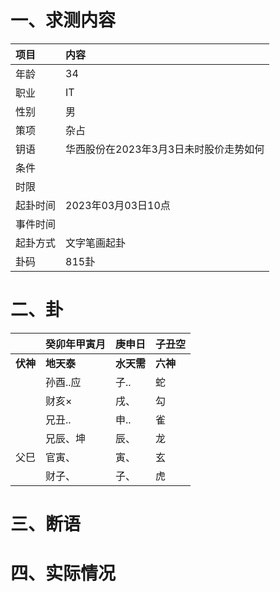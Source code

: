 # 一、求测内容

| 项目     | 内容                                   |
| :------- | :------------------------------------- |
| 年龄     | 34                                     |
| 职业     | IT                                     |
| 性别     | 男                                     |
| 策项     | 杂占                                   |
| 钥语     | 华西股份在2023年3月3日未时股价走势如何 |
| 条件     |                                        |
| 时限     |                                        |
| 起卦时间 | 2023年03月03日10点                     |
| 事件时间 |                                        |
| 起卦方式 | 文字笔画起卦                           |
| 卦码     | 815卦                                  |

# 二、卦

|                | 癸卯年甲寅月     | 庚申日           | 子丑空         |
| :------------- | :--------------- | :--------------- | :------------- |
| **伏神** | **地天泰** | **水天需** | **六神** |
|                | 孙酉..应         | 子..             | 蛇             |
|                | 财亥×           | 戌、             | 勾             |
|                | 兄丑..           | 申..             | 雀             |
|                | 兄辰、坤         | 辰、             | 龙             |
| 父巳           | 官寅、           | 寅、             | 玄             |
|                | 财子、           | 子、             | 虎             |

# 三、断语

# 四、实际情况

